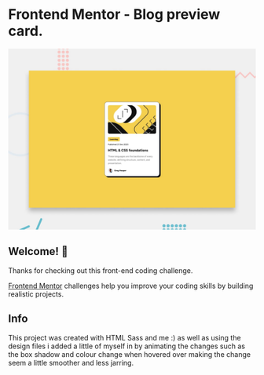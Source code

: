 # Frontend Mentor - Blog preview card.

![Design preview for the Blog preview card coding challenge](./design/desktop-preview.jpg)

## Welcome! 👋

Thanks for checking out this front-end coding challenge.

[Frontend Mentor](https://www.frontendmentor.io) challenges help you improve your coding skills by building realistic projects.

## Info

This project was created with HTML Sass and me :)
as well as using the design files i added a little of myself in by animating the changes such as the box shadow and colour change when hovered over making the change seem a little smoother and less jarring.

